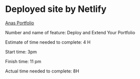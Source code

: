 # Deployed site by Netlify

[Anas Portfolio](https://anas-portfolio-site.netlify.app/)


Number and name of feature: Deploy and Extend Your Portfolio

Estimate of time needed to complete: 4 H

Start time: 3pm

Finish time: 11 pm

Actual time needed to complete: 8H
